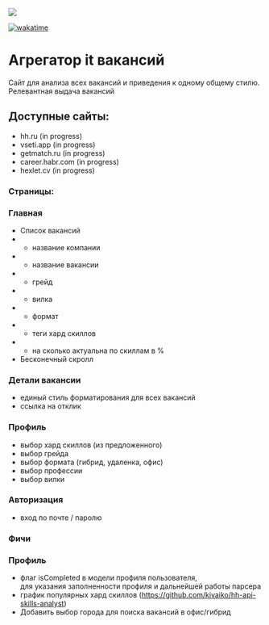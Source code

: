 <a href="https://codeclimate.com/github/diplomatgmg/it_job_aggregator/maintainability"><img src="https://api.codeclimate.com/v1/badges/ba7e9ae9f4e9079c7b77/maintainability" /></a>

<a href="https://wakatime.com/badge/user/018edcf0-2b06-4a99-805c-3bc4df0185a4/project/3542e25e-1be2-4f0e-88a1-bb2342b4431c"><img src="https://wakatime.com/badge/user/018edcf0-2b06-4a99-805c-3bc4df0185a4/project/3542e25e-1be2-4f0e-88a1-bb2342b4431c.svg" alt="wakatime"></a>


# Агрегатор it вакансий

Сайт для анализа всех вакансий и приведения к одному общему стилю.  
Релевантная выдача вакансий

## Доступные сайты:
- hh.ru (in progress)
- vseti.app (in progress)
- getmatch.ru (in progress)
- career.habr.com (in progress)
- hexlet.cv (in progress)



### Страницы:

###  Главная
- Список вакансий
- - название компании
- - название вакансии
- - грейд
- - вилка
- - формат
- - теги хард скиллов
- - на сколько актуальна по скиллам в %
- Бесконечный скролл

### Детали вакансии
- единый стиль форматирования для всех вакансий
- ссылка на отклик

### Профиль
- выбор хард скиллов (из предложенного)
- выбор грейда
- выбор формата (гибрид, удаленка, офис)
- выбор профессии
- выбор вилки

### Авторизация
- вход по почте / паролю



### Фичи

### Профиль
- флаг isCompleted в модели профиля пользователя,  
для указания заполненности профиля и дальнейшей работы парсера
- график популярных хард скиллов (https://github.com/kivaiko/hh-api-skills-analyst)
- Добавить выбор города для поиска вакансий в офис/гибрид
